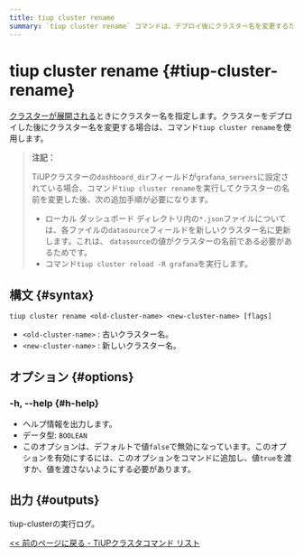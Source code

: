 ```yaml
---
title: tiup cluster rename
summary: `tiup cluster rename` コマンドは、デプロイ後にクラスター名を変更するために使用されます。`grafana_servers` の `dashboard_dir` フィールドがTiUPクラスター用に構成されている場合は、追加の手順が必要です。コマンドの構文は `tiup cluster rename <old-cluster-name> <new-cluster-name>` です。`-h, --help` オプションはヘルプ情報を出力。出力はtiup-clusterの実行ログです。
---
```


# tiup cluster rename {#tiup-cluster-rename}

[クラスターが展開される](/tiup/tiup-component-cluster-deploy.md)ときにクラスター名を指定します。クラスターをデプロイした後にクラスター名を変更する場合は、コマンド`tiup cluster rename`を使用します。

> **注記：**
>
> TiUPクラスターの`dashboard_dir`フィールドが`grafana_servers`に設定されている場合、コマンド`tiup cluster rename`を実行してクラスターの名前を変更した後、次の追加手順が必要になります。
>
> -   ローカル ダッシュボード ディレクトリ内の`*.json`ファイルについては、各ファイルの`datasource`フィールドを新しいクラスター名に更新します。これは、 `datasource`の値がクラスターの名前である必要があるためです。
> -   コマンド`tiup cluster reload -R grafana`を実行します。

## 構文 {#syntax}

```shell
tiup cluster rename <old-cluster-name> <new-cluster-name> [flags]
```

-   `<old-cluster-name>` : 古いクラスター名。
-   `<new-cluster-name>` : 新しいクラスター名。

## オプション {#options}

### -h, --help {#h-help}

-   ヘルプ情報を出力します。
-   データ型: `BOOLEAN`
-   このオプションは、デフォルトで値`false`で無効になっています。このオプションを有効にするには、このオプションをコマンドに追加し、値`true`を渡すか、値を渡さないようにする必要があります。

## 出力 {#outputs}

tiup-clusterの実行ログ。

[&lt;&lt; 前のページに戻る - TiUPクラスタコマンド リスト](/tiup/tiup-component-cluster.md#command-list)
